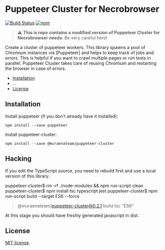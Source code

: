 # Puppeteer Cluster for Necrobrowser

[![Build Status](https://api.travis-ci.org/thomasdondorf/puppeteer-cluster.svg?branch=master)](https://travis-ci.org/thomasdondorf/puppeteer-cluster)
[![npm](https://badgen.now.sh/npm/v/@muraenateam/puppeteer-cluster)](https://www.npmjs.com/package/@muraenateam/puppeteer-cluster)

> :warning: **This is repo contains a modified version of Puppeteer Cluster for Necrobrowser needs**: Be very careful here!


Create a cluster of puppeteer workers. This library spawns a pool of Chromium instances via [Puppeteer] and helps to keep track of jobs and errors. This is helpful if you want to crawl multiple pages or run tests in parallel. Puppeteer Cluster takes care of reusing Chromium and restarting the browser in case of errors.

- [Installation](#installation)
- ... 
- [License](#license)


## Installation

Install puppeteer (if you don't already have it installed):

`npm install --save puppeteer`

Install puppeteer-cluster:

`npm install --save @muraenateam/puppeteer-cluster`

## Hacking

If you edit the TypeScript source, you need to rebuild first and use a local version of this library.

puppeteer-cluster$ rm -rf ./node-modules && npm run-script clean 
puppeteer-cluster$ npm install tsc typescript jest
puppeteer-cluster$ npm run-script build --target ES6 --force
> @muraenateam/puppeteer-cluster@0.2.1 build
> tsc "ES6"

At this stage you should have freshly generated javascript in dist.

## License

[MIT license](./LICENSE).

